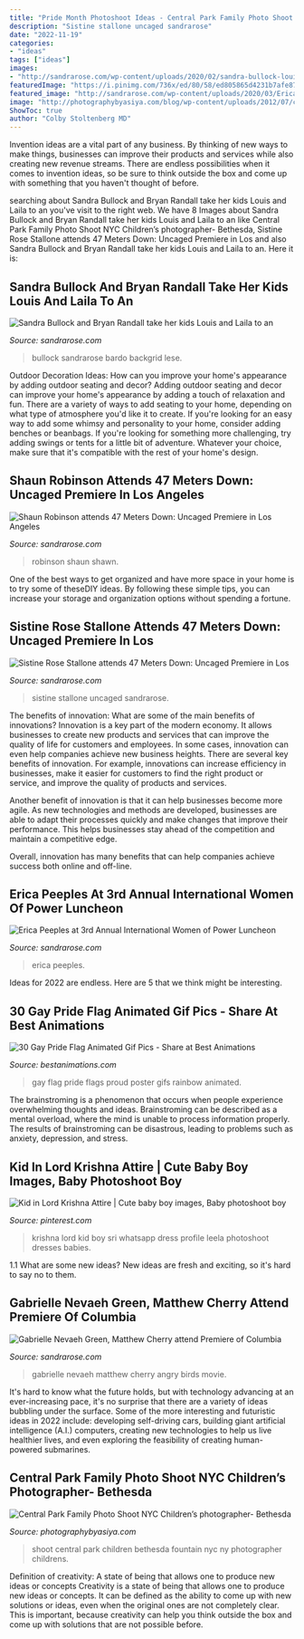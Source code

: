 ```yaml
---
title: "Pride Month Photoshoot Ideas - Central Park Family Photo Shoot nyc Children’s Photographer- Bethesda"
description: "Sistine stallone uncaged sandrarose"
date: "2022-11-19"
categories:
- "ideas"
tags: ["ideas"]
images:
- "http://sandrarose.com/wp-content/uploads/2020/02/sandra-bullock-louis-BG-650x952.jpg"
featuredImage: "https://i.pinimg.com/736x/ed/80/58/ed805865d4231b7afe871301c93b1f29.jpg"
featured_image: "http://sandrarose.com/wp-content/uploads/2020/03/Erica-Peeples-wenn37679647.jpg"
image: "http://photographybyasiya.com/blog/wp-content/uploads/2012/07/central-park-family-photo-shoot-002.jpg"
ShowToc: true
author: "Colby Stoltenberg MD"
---
```



Invention ideas are a vital part of any business. By thinking of new ways to make things, businesses can improve their products and services while also creating new revenue streams. There are endless possibilities when it comes to invention ideas, so be sure to think outside the box and come up with something that you haven't thought of before.

	

		
searching about Sandra Bullock and Bryan Randall take her kids Louis and Laila to an you've visit to the right web. We have 8 Images about Sandra Bullock and Bryan Randall take her kids Louis and Laila to an like Central Park Family Photo Shoot NYC Children’s photographer- Bethesda, Sistine Rose Stallone attends 47 Meters Down: Uncaged Premiere in Los and also Sandra Bullock and Bryan Randall take her kids Louis and Laila to an. Here it is:
		
    
## Sandra Bullock And Bryan Randall Take Her Kids Louis And Laila To An

<img loading=lazy src="http://sandrarose.com/wp-content/uploads/2020/02/sandra-bullock-louis-BG-650x952.jpg" onerror="this.onerror=null;this.src='https://tse3.mm.bing.net/th?id=OIP.0STUTyAPDUBRJ8GQfjMbyAHaK2&amp;pid=15.1';" alt="Sandra Bullock and Bryan Randall take her kids Louis and Laila to an">

_Source: sandrarose.com_

>bullock sandrarose bardo backgrid lese. 

	

Outdoor Decoration Ideas: How can you improve your home's appearance by adding outdoor seating and decor?
Adding outdoor seating and decor can improve your home's appearance by adding a touch of relaxation and fun. There are a variety of ways to add seating to your home, depending on what type of atmosphere you'd like it to create. If you're looking for an easy way to add some whimsy and personality to your home, consider adding benches or beanbags. If you're looking for something more challenging, try adding swings or tents for a little bit of adventure. Whatever your choice, make sure that it's compatible with the rest of your home's design.

    
## Shaun Robinson Attends 47 Meters Down: Uncaged Premiere In Los Angeles

<img loading=lazy src="http://sandrarose.com/wp-content/uploads/2019/08/Shawn-Robinson-wenn36841774.jpg" onerror="this.onerror=null;this.src='https://tse1.mm.bing.net/th?id=OIP.YOq6u3TSjqXMwrMxp5ra-QHaLs&amp;pid=15.1';" alt="Shaun Robinson attends 47 Meters Down: Uncaged Premiere in Los Angeles">

_Source: sandrarose.com_

>robinson shaun shawn. 

	

One of the best ways to get organized and have more space in your home is to try some of theseDIY ideas. By following these simple tips, you can increase your storage and organization options without spending a fortune.

    
## Sistine Rose Stallone Attends 47 Meters Down: Uncaged Premiere In Los

<img loading=lazy src="http://sandrarose.com/wp-content/uploads/2019/08/Sistine-Rose-Stallone-wenn36841779-768x1204.jpg" onerror="this.onerror=null;this.src='https://tse3.mm.bing.net/th?id=OIP.S-_fFGwugXm_LOntuUCF6AHaLn&amp;pid=15.1';" alt="Sistine Rose Stallone attends 47 Meters Down: Uncaged Premiere in Los">

_Source: sandrarose.com_

>sistine stallone uncaged sandrarose. 

	

The benefits of innovation: What are some of the main benefits of innovations?
Innovation is a key part of the modern economy. It allows businesses to create new products and services that can improve the quality of life for customers and employees. In some cases, innovation can even help companies achieve new business heights.
There are several key benefits of innovation. For example, innovations can increase efficiency in businesses, make it easier for customers to find the right product or service, and improve the quality of products and services.

Another benefit of innovation is that it can help businesses become more agile. As new technologies and methods are developed, businesses are able to adapt their processes quickly and make changes that improve their performance. This helps businesses stay ahead of the competition and maintain a competitive edge.

Overall, innovation has many benefits that can help companies achieve success both online and off-line.

    
## Erica Peeples At 3rd Annual International Women Of Power Luncheon

<img loading=lazy src="http://sandrarose.com/wp-content/uploads/2020/03/Erica-Peeples-wenn37679647.jpg" onerror="this.onerror=null;this.src='https://tse2.mm.bing.net/th?id=OIP.gLTMsjQdG7thGuSxHPNZPAHaLH&amp;pid=15.1';" alt="Erica Peeples at 3rd Annual International Women of Power Luncheon">

_Source: sandrarose.com_

>erica peeples. 

	

Ideas for 2022 are endless. Here are 5 that we think might be interesting. 

    
## 30 Gay Pride Flag Animated Gif Pics - Share At Best Animations

<img loading=lazy src="http://bestanimations.com/Flags/gay/gay-pride-flag-gif-image-pic-25.jpg" onerror="this.onerror=null;this.src='https://tse4.mm.bing.net/th?id=OIP.WXtX1BdQW8PAFtG370AzzgHaJD&amp;pid=15.1';" alt="30 Gay Pride Flag Animated Gif Pics - Share at Best Animations">

_Source: bestanimations.com_

>gay flag pride flags proud poster gifs rainbow animated. 

	

The brainstroming is a phenomenon that occurs when people experience overwhelming thoughts and ideas. Brainstroming can be described as a mental overload, where the mind is unable to process information properly. The results of brainstroming can be disastrous, leading to problems such as anxiety, depression, and stress.

    
## Kid In Lord Krishna Attire | Cute Baby Boy Images, Baby Photoshoot Boy

<img loading=lazy src="https://i.pinimg.com/736x/ed/80/58/ed805865d4231b7afe871301c93b1f29.jpg" onerror="this.onerror=null;this.src='https://tse2.mm.bing.net/th?id=OIP.pssKoImQgU8DTK8QcEv-dAHaLO&amp;pid=15.1';" alt="Kid in Lord Krishna Attire | Cute baby boy images, Baby photoshoot boy">

_Source: pinterest.com_

>krishna lord kid boy sri whatsapp dress profile leela photoshoot dresses babies. 

	

1.1 What are some new ideas?
New ideas are fresh and exciting, so it's hard to say no to them.

    
## Gabrielle Nevaeh Green, Matthew Cherry Attend Premiere Of Columbia

<img loading=lazy src="http://sandrarose.com/wp-content/uploads/2019/08/Gabrielle-Nevaeh-Green-Matthew-Cherry-wenn36830242.jpg" onerror="this.onerror=null;this.src='https://tse1.mm.bing.net/th?id=OIP.WkRyQObHBMY4dZbeMR43aAHaLH&amp;pid=15.1';" alt="Gabrielle Nevaeh Green, Matthew Cherry attend Premiere of Columbia">

_Source: sandrarose.com_

>gabrielle nevaeh matthew cherry angry birds movie. 

	

It's hard to know what the future holds, but with technology advancing at an ever-increasing pace, it's no surprise that there are a variety of ideas bubbling under the surface. Some of the more interesting and futuristic ideas in 2022 include: developing self-driving cars, building giant artificial intelligence (A.I.) computers, creating new technologies to help us live healthier lives, and even exploring the feasibility of creating human-powered submarines.

    
## Central Park Family Photo Shoot NYC Children’s Photographer- Bethesda

<img loading=lazy src="http://photographybyasiya.com/blog/wp-content/uploads/2012/07/central-park-family-photo-shoot-002.jpg" onerror="this.onerror=null;this.src='https://tse4.mm.bing.net/th?id=OIP.KWrPHPFZFX8FTH3bDB-uUAHaLI&amp;pid=15.1';" alt="Central Park Family Photo Shoot NYC Children’s photographer- Bethesda">

_Source: photographybyasiya.com_

>shoot central park children bethesda fountain nyc ny photographer childrens. 

	

Definition of creativity: A state of being that allows one to produce new ideas or concepts
Creativity is a state of being that allows one to produce new ideas or concepts. It can be defined as the ability to come up with new solutions or ideas, even when the original ones are not completely clear. This is important, because creativity can help you think outside the box and come up with solutions that are not possible before.

